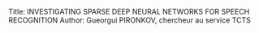 Title: INVESTIGATING SPARSE DEEP NEURAL NETWORKS FOR SPEECH RECOGNITION
Author: Gueorgui PIRONKOV,  chercheur au service TCTS
